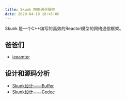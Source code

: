 ```yaml
---
title: Skunk 网络通信框架
date: 2020-04-18 18:45:06
---
```


Skunk 是一个C++编写的高效的Reactor模型的网络通信框架。

## 爸爸们

* [leeamter](https://www.github.com/leemaster)

## 设计和源码分析

* [Skunk设计——Buffer](https://gearfacoty.github.io/p/3ca8.html)
* [Skunk设计——Codec](https://gearfacoty.github.io/p/4239.html)
